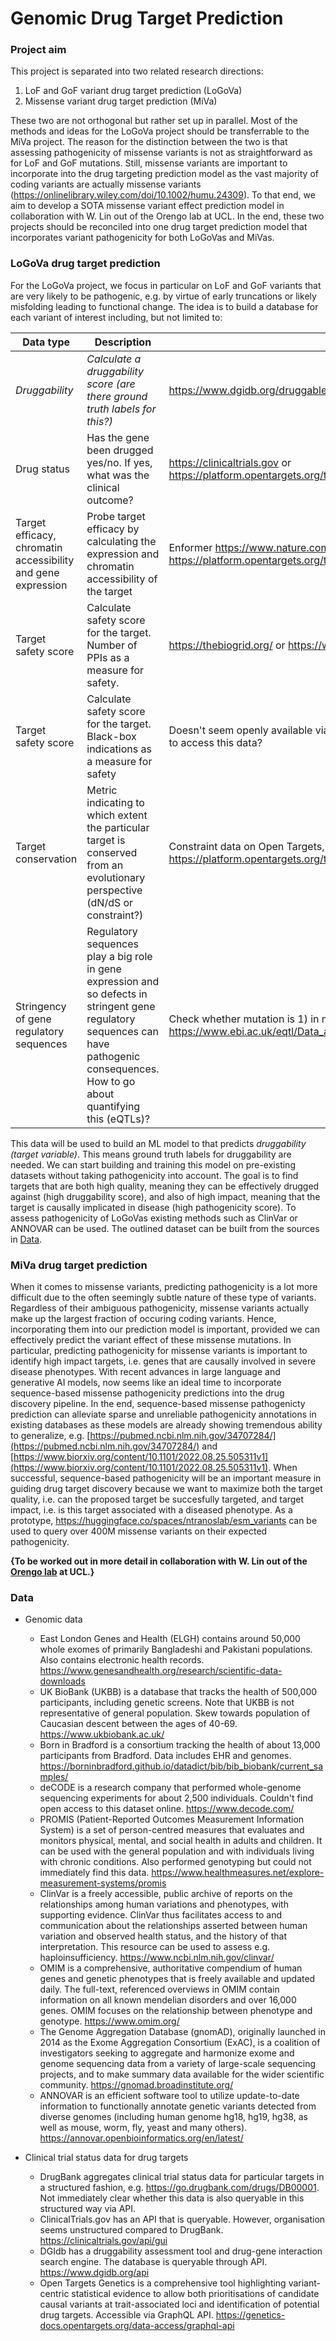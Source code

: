 # Genomic Drug Target Prediction
### Project aim
This project is separated into two related research directions: 

1) LoF and GoF variant drug target prediction (LoGoVa) 
2) Missense variant drug target prediction (MiVa)

These two are not orthogonal but rather set up in parallel. Most of the methods and ideas for the LoGoVa project should be transferrable to the MiVa project. The reason for the distinction between the two is that assessing pathogenicity of missense variants is not as straightforward as for LoF and GoF mutations. Still, missense variants are important to incorporate into the drug targeting prediction model as the vast majority of coding variants are actually missense variants (https://onlinelibrary.wiley.com/doi/10.1002/humu.24309). To that end, we aim to develop a SOTA missense variant effect prediction model in collaboration with W. Lin out of the Orengo lab at UCL. In the end, these two projects should be reconciled into one drug target prediction model that incorporates variant pathogenicity for both LoGoVas and MiVas.

### LoGoVa drug target prediction
For the LoGoVa project, we focus in particular on LoF and GoF variants that are very likely to be pathogenic, e.g. by virtue of early truncations or likely misfolding leading to functional change. The idea is to build a database for each variant of interest including, but not limited to: 

| Data type                                                    |Description                                                                  |Source |
|--------------------------------------------------------------|-----------------------------------------------------------------------------|-------|
| <em>Druggability </em>                                       | <em> Calculate a druggability score (are there ground truth labels for this?) </em> |https://www.dgidb.org/druggable_gene_categories/DRUGGABLE%20GENOME                                                                                                                  | 
| Drug status                                                  | Has the gene been drugged yes/no. If yes, what was the clinical outcome?    |https://clinicaltrials.gov or https://platform.opentargets.org/target/ENSG00000141510      |
| Target efficacy, chromatin accessibility and gene expression | Probe target efficacy by calculating the expression and chromatin accessibility of the target| Enformer https://www.nature.com/articles/s41592-021-01252-x or https://platform.opentargets.org/target/ENSG00000198911                                                                                  |
| Target safety score                                          | Calculate safety score for the target. Number of PPIs as a measure for safety.| https://thebiogrid.org/ or https://www.uniprot.org/ (UniProtKB)       |
| Target safety score                                          | Calculate safety score for the target. Black-box indications as a measure for safety|Doesn't seem openly available via https://go.drugbank.com/. Alternative ways to access this data? |
| Target conservation                                          | Metric indicating to which extent the particular target is conserved from an evolutionary perspective (dN/dS or constraint?)                                                                                                                   | Constraint data on Open Targets, e.g. https://platform.opentargets.org/target/ENSG00000141510      |
| Stringency of gene regulatory sequences                      | Regulatory sequences play a big role in gene expression and so defects in stringent gene regulatory sequences can have pathogenic consequences. How to go about quantifying this (eQTLs)?                                                 | Check whether mutation is 1) in non-coding region, 2) significant (p-value in https://www.ebi.ac.uk/eqtl/Data_access/ ) | 

This data will be used to build an ML model to that predicts <em>druggability (target variable)</em>. This means ground truth labels for druggability are needed. We can start building and training this model on pre-existing datasets without taking pathogenicity into account. The goal is to find targets that are both high quality, meaning they can be effectively drugged against (high druggability score), and also of high impact, meaning that the target is causally implicated in disease (high pathogenicity score). To assess pathogenicity of LoGoVas existing methods such as ClinVar or ANNOVAR can be used. The outlined dataset can be built from the sources in [Data](#data). 

### MiVa drug target prediction
When it comes to missense variants, predicting pathogenicity is a lot more difficult due to the often seemingly subtle nature of these type of variants. Regardless of their ambiguous pathogenicity, missense variants actually make up the largest fraction of occuring coding variants. Hence, incorporating them into our prediction model is important, provided we can effectively predict the variant effect of these missense mutations. In particular, predicting pathogenicity for missense variants is important to identify high impact targets, i.e. genes that are causally involved in severe disease phenotypes. With recent advances in large language and generative AI models, now seems like an ideal time to incorporate sequence-based missense pathogenicity predictions into the drug discovery pipeline. In the end, sequence-based missense pathogenicty prediction can alleviate sparse and unreliable pathogenicity annotations in existing databases as these models are already showing tremendous ability to generalize, e.g. [https://pubmed.ncbi.nlm.nih.gov/34707284/](https://pubmed.ncbi.nlm.nih.gov/34707284/) and [https://www.biorxiv.org/content/10.1101/2022.08.25.505311v1](https://www.biorxiv.org/content/10.1101/2022.08.25.505311v1). When successful, sequence-based pathogenicity will be an important measure in guiding drug target discovery because we want to maximize both the target quality, i.e. can the proposed target be succesfully targeted, and target impact, i.e. is this target associated with a diseased phenotype. As a prototype, https://huggingface.co/spaces/ntranoslab/esm_variants can be used to query over 400M missense variants on their expected pathogenicity.

<b>{To be worked out in more detail in collaboration with W. Lin out of the [Orengo lab](https://www.ucl.ac.uk/orengo-group/welcome-christine-orengos-group) at UCL.}</b>

### Data

- Genomic data
  - East London Genes and Health (ELGH) contains around 50,000 whole exomes of primarily Bangladeshi and Pakistani populations. Also contains electronic health records. https://www.genesandhealth.org/research/scientific-data-downloads
  - UK BioBank (UKBB) is a database that tracks the health of 500,000 participants, including genetic screens. Note that UKBB is not representative of general population. Skew towards population of Caucasian descent between the ages of 40-69.  https://www.ukbiobank.ac.uk/
  - Born in Bradford is a consortium tracking the health of about 13,000 participants from Bradford. Data includes EHR and genomes. https://borninbradford.github.io/datadict/bib/bib_biobank/current_samples/
  - deCODE is a research company that performed whole-genome sequencing experiments for about 2,500 individuals. Couldn't find open access to this dataset online. https://www.decode.com/
  - PROMIS (Patient-Reported Outcomes Measurement Information System) is a set of person-centred measures that evaluates and monitors physical, mental, and social health in adults and children. It can be used with the general population and with individuals living with chronic conditions. Also performed genotyping but could not immediately find this data. https://www.healthmeasures.net/explore-measurement-systems/promis 
  - ClinVar is a freely accessible, public archive of reports on the relationships among human variations and phenotypes, with supporting evidence. ClinVar thus facilitates access to and communication about the relationships asserted between human variation and observed health status, and the history of that interpretation. This resource can be used to assess e.g. haploinsufficiency. https://www.ncbi.nlm.nih.gov/clinvar/
  - OMIM is a comprehensive, authoritative compendium of human genes and genetic phenotypes that is freely available and updated daily. The full-text, referenced overviews in OMIM contain information on all known mendelian disorders and over 16,000 genes. OMIM focuses on the relationship between phenotype and genotype. https://www.omim.org/
  - The Genome Aggregation Database (gnomAD), originally launched in 2014 as the Exome Aggregation Consortium (ExAC), is a coalition of investigators seeking to aggregate and harmonize exome and genome sequencing data from a variety of large-scale sequencing projects, and to make summary data available for the wider scientific community. https://gnomad.broadinstitute.org/
  - ANNOVAR is an efficient software tool to utilize update-to-date information to functionally annotate genetic variants detected from diverse genomes (including human genome hg18, hg19, hg38, as well as mouse, worm, fly, yeast and many others). https://annovar.openbioinformatics.org/en/latest/ 

- Clinical trial status data for drug targets 
  - DrugBank aggregates clinical trial status data for particular targets in a structured fashion, e.g. https://go.drugbank.com/drugs/DB00001. Not immediately clear whether this data is also queryable in this structured way via API. 
  - ClinicalTrials.gov has an API that is queryable. However, organisation seems unstructured compared to DrugBank. https://clinicaltrials.gov/api/gui
  - DGIdb has a druggability assessment tool and drug-gene interaction search engine. The database is queryable through API. https://www.dgidb.org/api
  - Open Targets Genetics is a comprehensive tool highlighting variant-centric statistical evidence to allow both prioritisations of candidate causal variants at trait-associated loci and identification of potential drug targets. Accessible via GraphQL API. https://genetics-docs.opentargets.org/data-access/graphql-api
